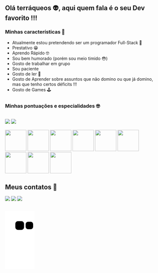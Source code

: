 ## Olá terráqueos 👽, aqui quem fala é o seu Dev favorito !!!
### Minhas características 🔽

* Atualmente estou pretendendo ser um programador Full-Stack 👾
* Prestativo 😁
* Aprendo Rápido 🤓
* Sou bem humorado (porém sou meio timido 😳)
* Gosto de trabalhar em grupo 
* Sou paciente
* Gosto de ler 📗
* Gosto de Aprender sobre assuntos que não domino ou que já domino, mas que tenho certos déficits !!!
* Gosto de Games 🕹
##
### Minhas pontuações e especialidades 🤓
<br>
<div style="display: inline_block">
  <img src="https://github-readme-stats.vercel.app/api?username=AdrianRezendeDev&show_icons=true&theme=tokyonight&include_all_commits=true&count_private=true">
  <img src="https://github-readme-stats.vercel.app/api/top-langs/?username=AdrianRezendeDev&theme=tokyonight">
</div>
<br>
<div>
            <img height="70", width="70" src="https://cdn.jsdelivr.net/gh/devicons/devicon/icons/dart/dart-original.svg" />
            <img height="70", width="70" src="https://cdn.jsdelivr.net/gh/devicons/devicon/icons/discordjs/discordjs-original.svg" />
            <img height="70", width="70" src="https://cdn.jsdelivr.net/gh/devicons/devicon/icons/cplusplus/cplusplus-original.svg" />
            <img height="70", width="70" src="https://cdn.jsdelivr.net/gh/devicons/devicon/icons/csharp/csharp-original.svg" />
            <img height="70", width="70" src="https://cdn.jsdelivr.net/gh/devicons/devicon/icons/css3/css3-plain-wordmark.svg" />
            <img height="70", width="70" src="https://cdn.jsdelivr.net/gh/devicons/devicon/icons/html5/html5-plain-wordmark.svg" />
            <img height="70", width="70" src="https://cdn.jsdelivr.net/gh/devicons/devicon/icons/flutter/flutter-original.svg" />
            <img height="70", width="70" src="https://cdn.jsdelivr.net/gh/devicons/devicon/icons/javascript/javascript-original.svg" />
            <img height="70", width="70" src="https://cdn.jsdelivr.net/gh/devicons/devicon/icons/python/python-original-wordmark.svg" />
</div>

## Meus contatos 📱

<div>
  <a href="mailto:adripropostas@gmail.com" target="_blank"><img src="https://img.shields.io/badge/-Gmail-%23333?style=for-the-badge&logo=gmail&logoColor=white"></a>
  <a href="https://discord.gg/3Q7s2mcj9p" target="_blank"><img src="https://img.shields.io/badge/Discord-7289DA?style=for-the-badge&logo=discord&logoColor=white"></a>
  <a href="AVISO!!!!! download" target="_blank"><img src="https://img.shields.io/badge/LinkedIn-0077B5?style=for-the-badge&logo=linkedin&logoColor=white"></a>
</div>

##

 <div>
  <img src="https://github.com/AdrianRezendeDev/AdrianRezendeDev/blob/output/github-contribution-grid-snake.svg">
 </div>

